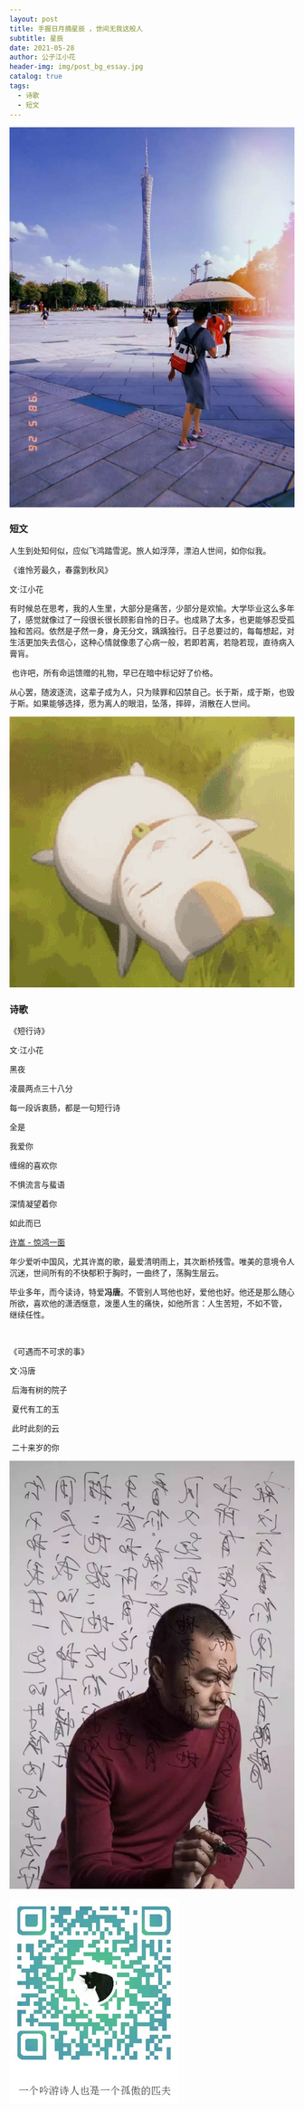 ```yaml
---
layout: post
title: 手握日月摘星辰 ，世间无我这般人
subtitle: 星辰
date: 2021-05-28
author: 公子江小花
header-img: img/post_bg_essay.jpg
catalog: true
tags:
  - 诗歌
  - 短文
---
```




![1](/img/essay/3/1.jpg)

### 短文



人生到处知何似，应似飞鸿踏雪泥。旅人如浮萍，漂泊人世间，如你似我。



《谁怜芳最久，春露到秋风》

文·江小花



​     有时候总在思考，我的人生里，大部分是痛苦，少部分是欢愉。大学毕业这么多年了，感觉就像过了一段很长很长顾影自怜的日子。也成熟了太多，也更能够忍受孤独和苦闷。依然是孑然一身，身无分文，踽踽独行。日子总要过的，每每想起，对生活更加失去信心，这种心情就像患了心病一般，若即若离，若隐若现，直待病入膏肓。 



​      也许吧，所有命运馈赠的礼物，早已在暗中标记好了价格。   



​     从心罢，随波逐流，这辈子成为人，只为赎罪和囚禁自己。长于斯，成于斯，也毁于斯。如果能够选择，愿为离人的眼泪，坠落，摔碎，消散在人世间。

![1](/img/essay/3/2.gif)

### 诗歌

《短行诗》

文·江小花





黑夜 

凌晨两点三十八分



每一段诉衷肠，都是一句短行诗



全是

我爱你 



缠绵的喜欢你



不惧流言与蜚语



深情凝望着你

如此而已





[许嵩 - 惊鸿一面](https://y.qq.com/n/ryqq/songDetail/7102716)

​    年少爱听中国风，尤其许嵩的歌，最爱清明雨上，其次断桥残雪。唯美的意境令人沉迷，世间所有的不快郁积于胸时，一曲终了，荡胸生层云。



​    毕业多年，而今读诗，特爱**冯唐**。不管别人骂他也好，爱他也好。他还是那么随心所欲，喜欢他的潇洒惬意，泼墨人生的痛快，如他所言：人生苦短，不如不管， 继续任性。

​    

《可遇而不可求的事》

文·冯唐



​    后海有树的院子

​    夏代有工的玉



​    此时此刻的云

​    二十来岁的你



![1](/img/essay/3/3.jpg)



![ORZ](/img/wechat_code.jpg)